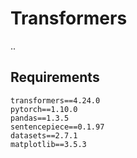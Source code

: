 # Transformers

..

## Requirements

```
transformers==4.24.0
pytorch==1.10.0
pandas==1.3.5
sentencepiece==0.1.97
datasets==2.7.1
matplotlib==3.5.3
```
